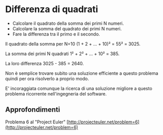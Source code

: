 # Differenza di quadrati

- Calcolare il quadrato della somma dei primi N numeri.
- Calcolare la somma del quadrato dei primi N numeri.
- Fare la differenza tra il primo e il secondo.

Il quadrato della somma per N=10
(1 + 2 + ... + 10)² = 55² = 3025.

La somma dei primi N quadrati
1² + 2² + ... + 10² = 385.

La loro differenza 3025 - 385 = 2640.

Non è semplice trovare subito una soluzione efficiente a questo problema quindi per ora risolverlo a proprio modo.

E' incoraggiata comunque la ricerca di una soluzione migliore a questo problema ricorrente nell'ingegneria del software.

## Approfondimenti

Problema 6 al "Project Euler" [http://projecteuler.net/problem=6](http://projecteuler.net/problem=6)

